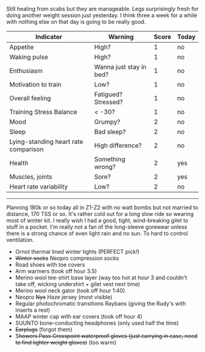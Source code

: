 Still healing from scabs but they are manageable. Legs surprisingly fresh for doing another weight session just yesterday. I think three a week for a while with nothing else on that day is going to be really good.

| Indicator                            | Warning                 | Score | Today |
| ------------------------------------ | ----------------------- | ----- | ----- |
| Appetite                             | High?                   | 1     | no    |
| Waking pulse                         | High?                   | 1     | no    |
| Enthusiasm                           | Wanna just stay in bed? | 1     | no    |
| Motivation to train                  | Low?                    | 1     | no    |
| Overall feeling                      | Fatigued? Stressed?     | 1     | no    |
| Training Stress Balance              | < -30?                  | 1     | no    |
| Mood                                 | Grumpy?                 | 2     | no    |
| Sleep                                | Bad sleep?              | 2     | no    |
| Lying-standing heart rate comparison | High difference?        | 2     | no    |
| Health                               | Something wrong?        | 2     | yes   |
| Muscles, joints                      | Sore?                   | 2     | yes   |
| Heart rate variability               | Low?                    | 2     | no    |

----

Planning 180k or so today all in Z1-Z2 with no watt bombs but not married to distance, 170 TSS or so. It's rather cold out for a long slow ride so wearing most of winter kit. I really wish I had a good, tight, wind-breaking gilet to stuff in a pocket. I'm really not a fan of the long-sleeve gorewear unless there is a strong chance of even light rain and no sun. To hard to control ventilation.

- Ornot thermal lined winter tights (PERFECT pick!)
- ~~Winter socks~~ Neopro compression socks
- Road shoes with toe covers
- Arm warmers (took off hour 3.5)
- Merino wool tee-shirt base layer (way too hot at hour 3 and couldn't take off, wicking undershirt + gilet vest next time)
- Merino wool neck gator (took off hour 1:40)
- Neopro ~~Nyx~~  Haze jersey (most visible)
- Regular photochromatic transitions Raybans (giving the Rudy's with inserts a rest)
- MAAP winter cap with ear covers (took off hour 4)
- SUUNTO bone-conducting headphones (only used half the time)
- ~~Earplugs~~ (forgot them)
- S~~howers Pass Crosspoint waterproof gloves (just carrying in case, need to find lighter weight gloves)~~ (too warm)